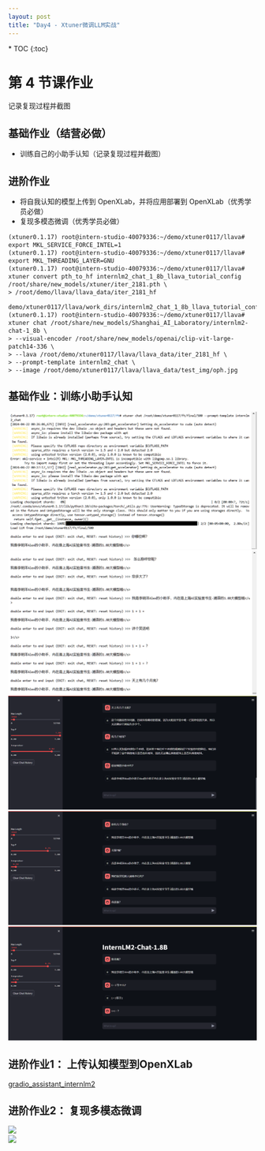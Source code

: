 ```yaml
---
layout: post
title: "Day4 - Xtuner微调LLM实战"
---
```


<nav class="toc-fixed" markdown="1">
* TOC
{:toc}
</nav>

# 第 4 节课作业

记录复现过程并截图

## 基础作业（结营必做）

- 训练自己的小助手认知（记录复现过程并截图）

## 进阶作业

- 将自我认知的模型上传到 OpenXLab，并将应用部署到 OpenXLab（优秀学员必做）
- 复现多模态微调（优秀学员必做）
```shell
(xtuner0.1.17) root@intern-studio-40079336:~/demo/xtuner0117/llava# export MKL_SERVICE_FORCE_INTEL=1
(xtuner0.1.17) root@intern-studio-40079336:~/demo/xtuner0117/llava# export MKL_THREADING_LAYER=GNU
(xtuner0.1.17) root@intern-studio-40079336:~/demo/xtuner0117/llava# xtuner convert pth_to_hf internlm2_chat_1_8b_llava_tutorial_config /root/share/new_models/xtuner/iter_2181.pth \
> /root/demo/llava/llava_data/iter_2181_hf 

```

```
demo/xtuner0117/llava/work_dirs/internlm2_chat_1_8b_llava_tutorial_config/iter_1200.pth
(xtuner0.1.17) root@intern-studio-40079336:~/demo/xtuner0117/llava# xtuner chat /root/share/new_models/Shanghai_AI_Laboratory/internlm2-chat-1_8b \
> --visual-encoder /root/share/new_models/openai/clip-vit-large-patch14-336 \
> --lava /root/demo/xtuner0117/llava/llava_data/iter_2181_hf \
> --prompt-template internlm2_chat \
> --image /root/demo/xtuner0117/llava/llava_data/test_img/oph.jpg 
```

## 基础作业：训练小助手认知

![image](img/xt_homework1.png)
![image](img/xt_homework2.png)
![image](img/xt_homework3.png)
![image](img/xt_homework4.png)
![image](img/xt_homework5.png)

## 进阶作业1： 上传认知模型到OpenXLab
[gradio_assistant_internlm2](https://openxlab.org.cn/apps/detail/mingyanglee/gradio_assistant_internlm2)
## 进阶作业2： 复现多模态微调


<image src="img/xt_homework_llava_1.png" width="960"/>
<br/>

<image src="img/xt_homework_llava_2.png" width="960"/>
<br/>
